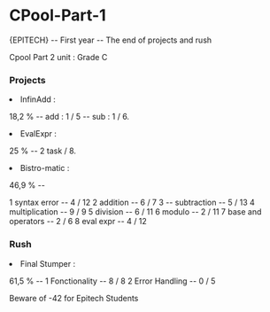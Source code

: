 <h1>CPool-Part-1</h1>
<p>{EPITECH} -- First year -- The end of projects and rush</p>

<p>Cpool Part 2 unit : Grade C</p>

<h3> Projects </h3>

<li>InfinAdd :</li>
<p> 18,2 % -- add : 1 / 5 -- sub : 1 / 6.</p>
<li>EvalExpr :</li>
<p> 25 % -- 2 task / 8.</p>
<li>Bistro-matic :</li>
<p> 46,9 % --</p>
<p>1 syntax error -- 4 / 12
2 addition -- 6 / 7
3 -- subtraction -- 5 / 13
4 multiplication -- 9 / 9
5 division -- 6 / 11
6 modulo -- 2 / 11
7 base and operators -- 2 / 6
8 eval expr -- 4 / 12</p>


<h3> Rush </h3>

<li>Final Stumper :</li>
<p> 61,5 % -- 
1 Fonctionality -- 8 / 8
2 Error Handling -- 0 / 5</p>

<p>Beware of -42 for Epitech Students</p>